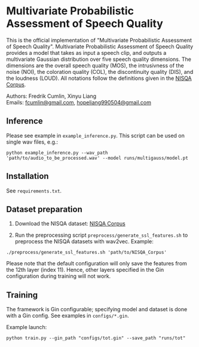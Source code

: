 # Multivariate Probabilistic Assessment of Speech Quality

This is the official implementation of "Multivariate Probabilistic Assessment of Speech Quality". Multivariate Probabilistic Assessment of Speech Quality provides a model that takes as input a speech clip, and outputs a multivariate Gaussian distribution over five speech quality dimensions. The dimensions are the overall speech quality (MOS), the intrusivness of the noise (NOI), the coloration quality (COL), the discontinuity quality (DIS), and the loudness (LOUD). All notations follow the definitions given in the [NISQA Corpus](https://github.com/gabrielmittag/NISQA/wiki/NISQA-Corpus).

Authors: Fredrik Cumlin, Xinyu Liang  
Emails: fcumlin@gmail.com, hopeliang990504@gmail.com

## Inference

Please see example in `example_inference.py`. This script can be used on single wav files, e.g.:
```
python example_inference.py --wav_path 'path/to/audio_to_be_processed.wav' --model runs/multigauss/model.pt
```

## Installation

See `requirements.txt`.

## Dataset preparation

1. Download the NISQA dataset: [NISQA Corpus](https://github.com/gabrielmittag/NISQA/wiki/NISQA-Corpus)

2. Run the preprocessing script `preprocess/generate_ssl_features.sh` to preprocess the NISQA datasets with wav2vec. Example:
```
./preprocess/generate_ssl_features.sh 'path/to/NISQA_Corpus'
```

Please note that the default configuration will only save the features from the 12th layer (index 11). Hence, other layers specified in the Gin configuration during training will not work. 

## Training
The framework is Gin configurable; specifying model and dataset is done with a Gin config. See examples in `configs/*.gin`.

Example launch:
```
python train.py --gin_path "configs/tot.gin" --save_path "runs/tot"
```
